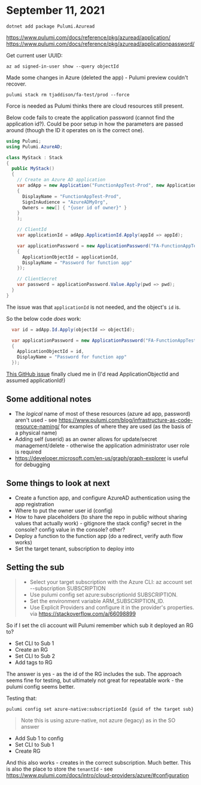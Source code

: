 # September 11, 2021

```
dotnet add package Pulumi.Azuread
```

https://www.pulumi.com/docs/reference/pkg/azuread/application/
https://www.pulumi.com/docs/reference/pkg/azuread/applicationpassword/

Get current user UUID:
```
az ad signed-in-user show --query objectId
```

Made some changes in Azure (deleted the app) - Pulumi preview couldn't recover.

```
pulumi stack rm tjaddison/fa-test/prod --force
```

Force is needed as Pulumi thinks there are cloud resources still present.

Below code fails to create the application password (cannot find the application id?).  Could be poor setup in how the parameters are passed around (though the ID it operates on is the correct one).

```csharp
using Pulumi;
using Pulumi.AzureAD;

class MyStack : Stack
{
  public MyStack()
  {
    // Create an Azure AD application
    var adApp = new Application("FunctionAppTest-Prod", new ApplicationArgs
    {
      DisplayName = "FunctionAppTest-Prod",
      SignInAudience = "AzureADMyOrg",
      Owners = new[] { "{user id of owner}" }
    }
    );

    // ClientId
    var applicationId = adApp.ApplicationId.Apply(appId => appId);

    var applicationPassword = new ApplicationPassword("FA-FunctionAppTest-Prod-Password", new ApplicationPasswordArgs
    {
      ApplicationObjectId = applicationId,
      DisplayName = "Password for function app"
    });

    // ClientSecret
    var password = applicationPassword.Value.Apply(pwd => pwd);
  }
}

```

The issue was that `applicationId` is not needed, and the object's `id` is.

So the below code _does_ work:

```csharp
  var id = adApp.Id.Apply(objectId => objectId);

  var applicationPassword = new ApplicationPassword("FA-FunctionAppTest-Prod-Password", new ApplicationPasswordArgs
  {
    ApplicationObjectId = id,
    DisplayName = "Password for function app"
  });
```

[This GitHub issue](https://github.com/microsoftgraph/microsoft-graph-docs/issues/3539) finally clued me in (I'd read ApplicationObjectId and assumed applicationId!)

## Some additional notes
- The _logical_ name of most of these resources (azure ad app, password) aren't used - see https://www.pulumi.com/blog/infrastructure-as-code-resource-naming/ for examples of where they are used (as the basis of a physical name)
- Adding self (userid) as an owner allows for update/secret management/delete - otherwise the application administrator user role is required
- https://developer.microsoft.com/en-us/graph/graph-explorer is useful for debugging

## Some things to look at next
- Create a function app, and configure AzureAD authentication using the app registration
- Where to put the owner user id (config)
- How to have placeholders (to share the repo in public without sharing values that actually work) - gitignore the stack config? secret in the console? config value in the console? other?
- Deploy a function to the function app (do a redirect, verify auth flow works)
- Set the target tenant, subscription to deploy into

## Setting the sub
> - Select your target subscription with the Azure CLI: az account set --subscription SUBSCRIPTION
> - Use pulumi config set azure:subscriptionId SUBSCRIPTION.
> - Set the environment variable ARM_SUBSCRIPTION_ID.
> - Use Explicit Providers and configure it in the provider's properties.
via https://stackoverflow.com/a/66098899

So if I set the cli account will Pulumi remember which sub it deployed an RG to?

- Set CLI to Sub 1
- Create an RG
- Set CLI to Sub 2
- Add tags to RG

The answer is yes - as the id of the RG includes the sub.  The approach seems fine for testing, but ultimately not great for repeatable work - the pulumi config seems better.

Testing that:
```
pulumi config set azure-native:subscriptionId {guid of the target sub}
```

> Note this is using azure-native, not azure (legacy) as in the SO answer

- Add Sub 1 to config
- Set CLI to Sub 1
- Create RG

And this also works - creates in the correct subscription.  Much better.  This is also the place to store the `tenantId` - see https://www.pulumi.com/docs/intro/cloud-providers/azure/#configuration